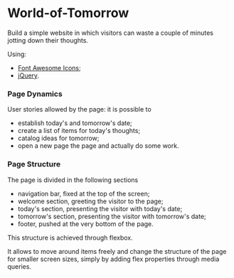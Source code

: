 # World-of-Tomorrow

Build a simple website in which visitors can waste a couple of minutes jotting down their thoughts. 

Using:
- [Font Awesome Icons](https://fontawesome.com/v4.7.0/); 
- [jQuery](https://jquery.com/).

### Page Dynamics

User stories allowed by the page: it is possible to 

- establish today's and tomorrow's date;
- create a list of items for today's thoughts;
- catalog ideas for tomorrow;
- open a new page the page and actually do some work.

### Page Structure

The page is divided in the following sections

- navigation bar, fixed at the top of the screen;
- welcome section, greeting the visitor to the page;
- today's section, presenting the visitor with today's date;
- tomorrow's section, presenting the visitor with tomorrow's date;
- footer, pushed at the very bottom of the page.

This structure is achieved through flexbox. 

It allows to move around items freely and change the structure of the page for smaller screen sizes, 
simply by adding flex properties through media queries.


